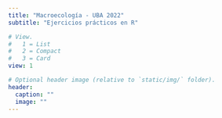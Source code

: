 ```yaml
---
title: "Macroecología - UBA 2022"
subtitle: "Ejercicios prácticos en R"

# View.
#   1 = List
#   2 = Compact
#   3 = Card
view: 1

# Optional header image (relative to `static/img/` folder).
header:
  caption: ""
  image: ""
---
```

